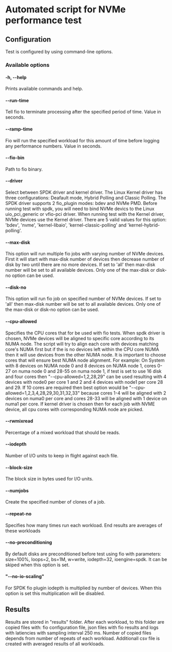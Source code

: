 # Automated script for NVMe performance test

## Configuration
Test is configured by using command-line options.

### Available options

#### -h, --help
Prints available commands and help.

#### --run-time
Tell fio to terminate processing after the specified period of time. Value in seconds.

#### --ramp-time
Fio will run the specified workload for this amount of time before logging any performance numbers.
Value in seconds.

#### --fio-bin
Path to fio binary.

#### --driver
Select between SPDK driver and kernel driver. The Linux Kernel driver has three configurations:
Deafault mode, Hybrid Polling and Classic Polling. The SPDK driver supports 2 fio_plugin modes: bdev and NVMe PMD. Before running test with spdk, you will need to bind NVMe devics to the Linux uio_pci_generic or vfio-pci driver.  When running test with the Kernel driver, NVMe devices use the Kernel driver. There are 5 valid values for this option:
'bdev', 'nvme', 'kernel-libaio', 'kernel-classic-polling' and 'kernel-hybrid-polling'.

#### --max-disk
This option will run multiple fio jobs with varying number of NVMe devices. First it will start with
max-disk number of devices then decrease number of disk by two until there are no more devices.
If set to 'all' then max-disk number will be set to all available devices.
Only one of the max-disk or disk-no option can be used.

#### --disk-no
This option will run fio job on specified number of NVMe devices. If set to 'all' then max-disk number
will be set to all available devices. Only one of the max-disk or disk-no option can be used.

#### --cpu-allowed
Specifies the CPU cores that for be used with fio tests. When spdk driver is chosen, NVMe devices will be aligned
to specific core according to its NUMA node. The script will try to align each core with devices matching
core's NUMA first but if the is no devices left within the CPU core NUMA then it will use devices from the other
NUMA node. It is important to choose cores that will ensure best NUMA node alignment. For example:
On System with 8 devices on NUMA node 0 and 8 devices on NUMA node 1, cores 0-27 on numa node 0 and 28-55
on numa node 1, if test is set to use 16 disk and four cores then "--cpu-allowed=1,2,28,29" can be used
resulting with 4 devices with node0 per core 1 and 2 and 4 devices with node1 per core 28 and 29. If 10 cores
are required then best option would be "--cpu-allowed=1,2,3,4,28,29,30,31,32,33" because cores 1-4 will be
aligned with 2 devices on numa0 per core and cores 28-33 will be aligned with 1 device on numa1 per core.
If kernel driver is chosen then for each job with NVME device, all cpu cores with corresponding NUMA node are picked.

#### --rwmixread
Percentage of a mixed workload that should be reads.

#### --iodepth
Number of I/O units to keep in flight against each file.

#### --block-size
The block size in bytes used for I/O units.

#### --numjobs
Create the specified number of clones of a job.

#### --repeat-no
Specifies how many times run each workload. End results are averages of these workloads

#### --no-preconditioning
By default disks are preconditioned before test using fio with parameters: size=100%, loops=2, bs=1M, w=write,
iodepth=32, ioengine=spdk. It can be skiped when this option is set.

#### "--no-io-scaling"
For SPDK fio plugin iodepth is multiplied by number of devices. When this option is set this multiplication will be disabled.

## Results
Results are stored in "results" folder. After each workload, to this folder are copied files with:
fio configuration file, json files with fio results and logs with latiencies with sampling interval 250 ms.
Number of copied files depends from number of repeats of each workload. Additionall csv file is created with averaged
results of all workloads.
